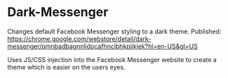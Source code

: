 # Dark-Messenger
Changes default Facebook Messenger styling to a dark theme.
Published: https://chrome.google.com/webstore/detail/dark-messenger/pmnbadbagnnljdocafhncibhkpiikjek?hl=en-US&gl=US

Uses JS/CSS injection into the Facebook Messenger website to create a theme which is easier on the users eyes.

